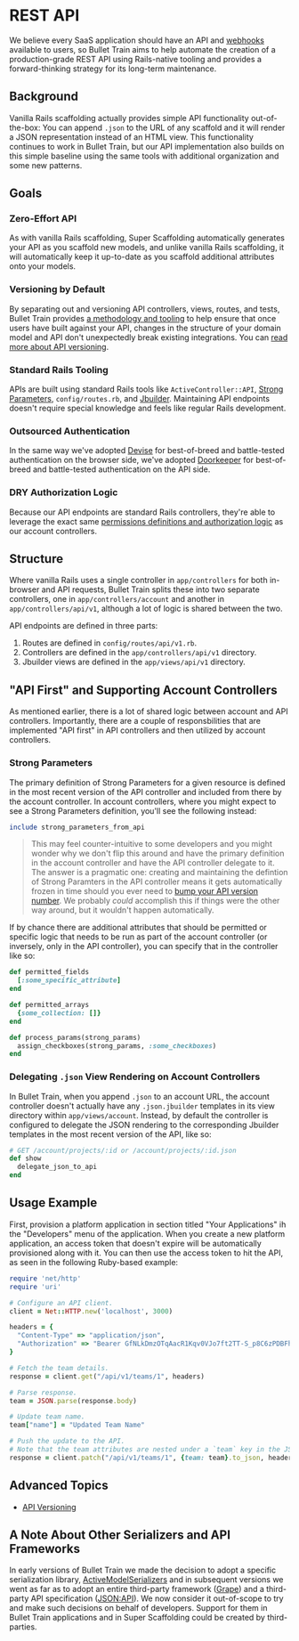 # REST API
We believe every SaaS application should have an API and [webhooks](https://github.com/bullet-train-co/bullet_train-base/blob/main/docs/webhooks/outgoing.md) available to users, so Bullet Train aims to help automate the creation of a production-grade REST API using Rails-native tooling and provides a forward-thinking strategy for its long-term maintenance.

## Background
Vanilla Rails scaffolding actually provides simple API functionality out-of-the-box: You can append `.json` to the URL of any scaffold and it will render a JSON representation instead of an HTML view. This functionality continues to work in Bullet Train, but our API implementation also builds on this simple baseline using the same tools with additional organization and some new patterns. 

## Goals

### Zero-Effort API
As with vanilla Rails scaffolding, Super Scaffolding automatically generates your API as you scaffold new models, and unlike vanilla Rails scaffolding, it will automatically keep it up-to-date as you scaffold additional attributes onto your models.

### Versioning by Default
By separating out and versioning API controllers, views, routes, and tests, Bullet Train provides [a methodology and tooling](/docs/api/versioning.md) to help ensure that once users have built against your API, changes in the structure of your domain model and API don't unexpectedly break existing integrations. You can [read more about API versioning](/docs/api/versioning.md).

### Standard Rails Tooling
APIs are built using standard Rails tools like `ActiveController::API`, [Strong Parameters](https://api.rubyonrails.org/classes/ActionController/StrongParameters.html), `config/routes.rb`, and [Jbuilder](https://github.com/rails/jbuilder). Maintaining API endpoints doesn't require special knowledge and feels like regular Rails development.

### Outsourced Authentication
In the same way we've adopted [Devise](https://github.com/heartcombo/devise) for best-of-breed and battle-tested authentication on the browser side, we've adopted [Doorkeeper](https://github.com/doorkeeper-gem/doorkeeper) for best-of-breed and battle-tested authentication on the API side.

### DRY Authorization Logic
Because our API endpoints are standard Rails controllers, they're able to leverage the exact same [permissions definitions and authorization logic](https://github.com/bullet-train-co/bullet_train-base/blob/main/docs/permissions.md) as our account controllers.

## Structure
Where vanilla Rails uses a single controller in `app/controllers` for both in-browser and API requests, Bullet Train splits these into two separate controllers, one in `app/controllers/account` and another in `app/controllers/api/v1`, although a lot of logic is shared between the two.

API endpoints are defined in three parts:

1. Routes are defined in `config/routes/api/v1.rb`.
2. Controllers are defined in the `app/controllers/api/v1` directory.
3. Jbuilder views are defined in the `app/views/api/v1` directory.

## "API First" and Supporting Account Controllers
As mentioned earlier, there is a lot of shared logic between account and API controllers. Importantly, there are a couple of responsbilities that are implemented "API first" in API controllers and then utilized by account controllers.

### Strong Parameters
The primary definition of Strong Parameters for a given resource is defined in the most recent version of the API controller and included from there by the account controller. In account controllers, where you might expect to see a Strong Parameters definition, you'll see the following instead:

```ruby
include strong_parameters_from_api
```

> This may feel counter-intuitive to some developers and you might wonder why we don't flip this around and have the primary definition in the account controller and have the API controller delegate to it. The answer is a pragmatic one: creating and maintaining the defintion of Strong Paramters in the API controller means it gets automatically frozen in time should you ever need to [bump your API version number](/api/docs/versioning.md). We probably _could_ accomplish this if things were the other way around, but it wouldn't happen automatically.

If by chance there are additional attributes that should be permitted or specific logic that needs to be run as part of the account controller (or inversely, only in the API controller), you can specify that in the controller like so:

```ruby
def permitted_fields
  [:some_specific_attribute]
end

def permitted_arrays
  {some_collection: []}
end

def process_params(strong_params)
  assign_checkboxes(strong_params, :some_checkboxes)
end
```

### Delegating `.json` View Rendering on Account Controllers

In Bullet Train, when you append `.json` to an account URL, the account controller doesn't actually have any `.json.jbuilder` templates in its view directory within `app/views/account`. Instead, by default the controller is configured to delegate the JSON rendering to the corresponding Jbuilder templates in the most recent version of the API, like so:

```ruby
# GET /account/projects/:id or /account/projects/:id.json
def show
  delegate_json_to_api
end
```

## Usage Example

First, provision a platform application in section titled "Your Applications" ih the "Developers" menu of the application. When you create a new platform application, an access token that doesn't expire will be automatically provisioned along with it. You can then use the access token to hit the API, as seen in the following Ruby-based example:

```ruby
require 'net/http'
require 'uri'

# Configure an API client.
client = Net::HTTP.new('localhost', 3000)

headers = {
  "Content-Type" => "application/json",
  "Authorization" => "Bearer GfNLkDmzOTqAacR1Kqv0VJo7ft2TT-S_p8C6zPDBFhg"
}

# Fetch the team details.
response = client.get("/api/v1/teams/1", headers)

# Parse response.
team = JSON.parse(response.body)

# Update team name.
team["name"] = "Updated Team Name"

# Push the update to the API.
# Note that the team attributes are nested under a `team` key in the JSON body.
response = client.patch("/api/v1/teams/1", {team: team}.to_json, headers)
```

## Advanced Topics
 - [API Versioning](/docs/api/versioning.md)

## A Note About Other Serializers and API Frameworks
In early versions of Bullet Train we made the decision to adopt a specific serialization library, [ActiveModelSerializers](https://github.com/rails-api/active_model_serializers) and in subsequent versions we went as far as to adopt an entire third-party framework ([Grape](https://github.com/ruby-grape/grape)) and a third-party API specification ([JSON:API](https://jsonapi.org)). We now consider it out-of-scope to try and make such decisions on behalf of developers. Support for them in Bullet Train applications and in Super Scaffolding could be created by third-parties.
